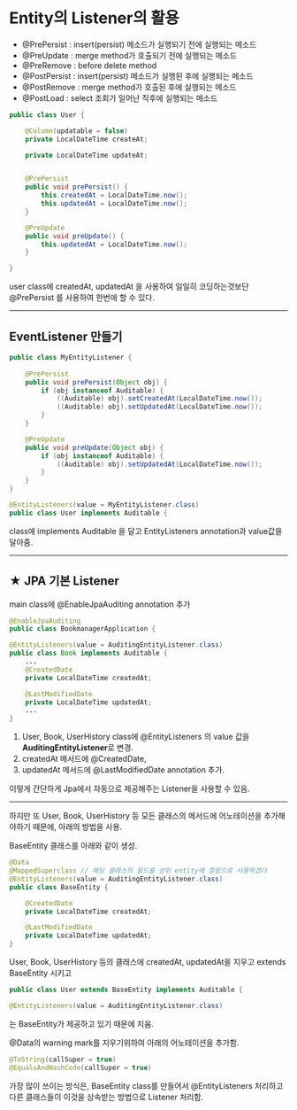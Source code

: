 # Entity의 Listener의 활용

- @PrePersist : insert(persist) 메소드가 실행되기 전에 실행되는 메소드
- @PreUpdate : merge method가 호출되기 전에 실행되는 메소드
- @PreRemove : before delete method
- @PostPersist : insert(persist) 메소드가 실행된 후에 실행되는 메소드
- @PostRemove : merge method가 호출된 후에 실행되는 메소드
- @PostLoad : select 조회가 일어난 직후에 실행되는 메소드

```java
public class User {

    @Column(updatable = false)
    private LocalDateTime createAt;

    private LocalDateTime updateAt;


    @PrePersist
    public void prePersist() {
        this.createdAt = LocalDateTime.now();
        this.updatedAt = LocalDateTime.now();
    }

    @PreUpdate
    public void preUpdate() {
        this.updatedAt = LocalDateTime.now();
    }

}
```

user class에 createdAt, updatedAt 을 사용하여 일일히 코딩하는것보단  
@PrePersist 를 사용하여 한번에 할 수 있다.

---

## EventListener 만들기

```java
public class MyEntityListener {
    
    @PrePersist
    public void prePersist(Object obj) {
        if (obj instanceof Auditable) {
            ((Auditable) obj).setCreatedAt(LocalDateTime.now());
            ((Auditable) obj).setUpdatedAt(LocalDateTime.now());
        }
    }

    @PreUpdate
    public void preUpdate(Object obj) {
        if (obj instanceof Auditable) {
            ((Auditable) obj).setUpdatedAt(LocalDateTime.now());
        }
    }
}
```

```java
@EntityListeners(value = MyEntityListener.class)
public class User implements Auditable {
```

class에 implements Auditable 을 달고 EntityListeners annotation과 value값을 달아줌.

---

## ★ JPA 기본 Listener

main class에 @EnableJpaAuditing annotation 추가

```java
@EnableJpaAuditing
public class BookmanagerApplication {
```

```java
@EntityListeners(value = AuditingEntityListener.class)
public class Book implements Auditable {
    ...
    @CreatedDate
    private LocalDateTime createdAt;

    @LastModifiedDate
    private LocalDateTime updatedAt;
    ...
}
```

1. User, Book, UserHistory class에 @EntityListeners 의 value 값을 **AuditingEntityListener**로 변경.
2. createdAt 메서드에 @CreatedDate,
3. updatedAt 메서드에 @LastModifiedDate annotation 추가.

이렇게 간단하게 Jpa에서 자동으로 제공해주는 Listener을 사용할 수 있음.

---

하지만 또 User, Book, UserHistory 등 모든 클래스의 메서드에 어노테이션을 추가해야하기 때문에, 아래의 방법을 사용.

BaseEntity 클래스를 아래와 같이 생성.

```java
@Data
@MappedSuperclass // 해당 클래스의 필드를 상위 entity에 컬럼으로 사용하겠다
@EntityListeners(value = AuditingEntityListener.class)
public class BaseEntity {

    @CreatedDate
    private LocalDateTime createdAt;

    @LastModifiedDate
    private LocalDateTime updatedAt;
}
```

User, Book, UserHistory 등의 클래스에 createdAt, updatedAt을 지우고 extends BaseEntity 시키고

```java
public class User extends BaseEntity implements Auditable {
```

```java
@EntityListeners(value = AuditingEntityListener.class)
```

는 BaseEntity가 제공하고 있기 때문에 지움.

@Data의 warning mark를 지우기위하여 아래의 어노테이션을 추가함.

```java
@ToString(callSuper = true)
@EqualsAndHashCode(callSuper = true)
```

가장 많이 쓰이는 방식은, BaseEntity class를 만들어서 @EntityListeners 처리하고  
다른 클래스들이 이것을 상속받는 방법으로 Listener 처리함.
